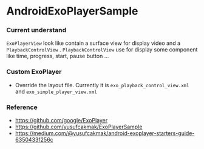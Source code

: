 # AndroidExoPlayerSample

### Current understand
`ExoPlayerView` look like contain a surface view for display video and a `PlaybackControlView` .
`PlaybackControlView` use for display some component like time, progress, start, pause button ...

### Custom ExoPlayer
- Override the layout file. Currently it is `exo_playback_control_view.xml` and `exo_simple_player_view.xml`

### Reference
- https://github.com/google/ExoPlayer
- https://github.com/yusufcakmak/ExoPlayerSample
- https://medium.com/@yusufcakmak/android-exoplayer-starters-guide-6350433f256c